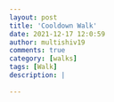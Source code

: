 ```yaml
---
layout: post
title: 'Cooldown Walk'
date: 2021-12-17 12:0:59
author: multishiv19
comments: true
category: [walks]
tags: [Walk]
description: |
    
---
```





<div width='100%' class='strava-embed-placeholder' data-embed-type='activity' data-embed-id='6396285327'></div>
<script src='https://strava-embeds.com/embed.js'></script>
